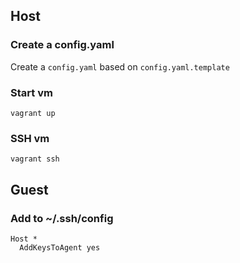## Host

### Create a config.yaml
Create a `config.yaml` based on `config.yaml.template`

### Start vm
```
vagrant up
```

### SSH vm
```
vagrant ssh
```

## Guest

### Add to ~/.ssh/config
```
Host *
  AddKeysToAgent yes
```
